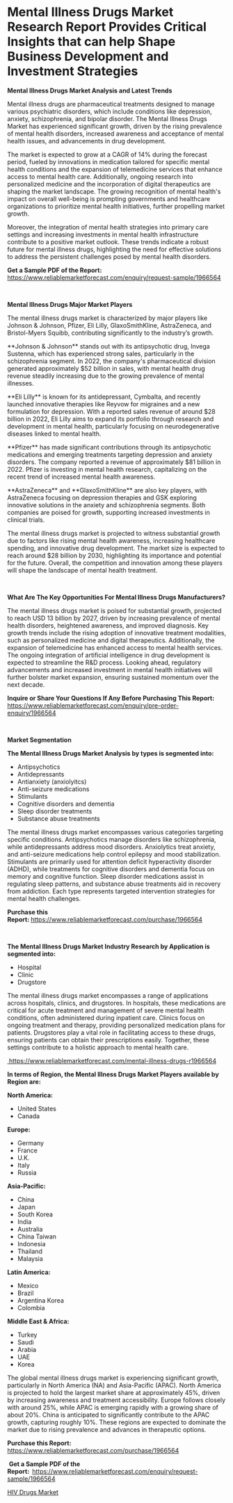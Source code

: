 <p><h1>Mental Illness Drugs Market Research Report Provides Critical Insights that can help Shape Business Development and Investment Strategies</h1></p><p><strong>Mental Illness Drugs Market Analysis and Latest Trends</strong></p>
<p><p>Mental illness drugs are pharmaceutical treatments designed to manage various psychiatric disorders, which include conditions like depression, anxiety, schizophrenia, and bipolar disorder. The Mental Illness Drugs Market has experienced significant growth, driven by the rising prevalence of mental health disorders, increased awareness and acceptance of mental health issues, and advancements in drug development.</p><p>The market is expected to grow at a CAGR of 14% during the forecast period, fueled by innovations in medication tailored for specific mental health conditions and the expansion of telemedicine services that enhance access to mental health care. Additionally, ongoing research into personalized medicine and the incorporation of digital therapeutics are shaping the market landscape. The growing recognition of mental health's impact on overall well-being is prompting governments and healthcare organizations to prioritize mental health initiatives, further propelling market growth.</p><p>Moreover, the integration of mental health strategies into primary care settings and increasing investments in mental health infrastructure contribute to a positive market outlook. These trends indicate a robust future for mental illness drugs, highlighting the need for effective solutions to address the persistent challenges posed by mental health disorders.</p></p>
<p><strong>Get a Sample PDF of the Report:&nbsp;</strong> <a href="https://www.reliablemarketforecast.com/enquiry/request-sample/1966564?utm_campaign=1167&utm_medium=2&utm_source=Github&utm_content=ia&utm_term=08032025&utm_id=mental-illness-drugs">https://www.reliablemarketforecast.com/enquiry/request-sample/1966564</a></p>
<p>&nbsp;</p>
<p><strong>Mental Illness Drugs Major Market Players</strong></p>
<p><p>The mental illness drugs market is characterized by major players like Johnson & Johnson, Pfizer, Eli Lilly, GlaxoSmithKline, AstraZeneca, and Bristol-Myers Squibb, contributing significantly to the industry’s growth.</p><p>**Johnson & Johnson** stands out with its antipsychotic drug, Invega Sustenna, which has experienced strong sales, particularly in the schizophrenia segment. In 2022, the company's pharmaceutical division generated approximately $52 billion in sales, with mental health drug revenue steadily increasing due to the growing prevalence of mental illnesses.</p><p>**Eli Lilly** is known for its antidepressant, Cymbalta, and recently launched innovative therapies like Reyvow for migraines and a new formulation for depression. With a reported sales revenue of around $28 billion in 2022, Eli Lilly aims to expand its portfolio through research and development in mental health, particularly focusing on neurodegenerative diseases linked to mental health.</p><p>**Pfizer** has made significant contributions through its antipsychotic medications and emerging treatments targeting depression and anxiety disorders. The company reported a revenue of approximately $81 billion in 2022. Pfizer is investing in mental health research, capitalizing on the recent trend of increased mental health awareness.</p><p>**AstraZeneca** and **GlaxoSmithKline** are also key players, with AstraZeneca focusing on depression therapies and GSK exploring innovative solutions in the anxiety and schizophrenia segments. Both companies are poised for growth, supporting increased investments in clinical trials.</p><p>The mental illness drugs market is projected to witness substantial growth due to factors like rising mental health awareness, increasing healthcare spending, and innovative drug development. The market size is expected to reach around $28 billion by 2030, highlighting its importance and potential for the future. Overall, the competition and innovation among these players will shape the landscape of mental health treatment.</p></p>
<p>&nbsp;</p>
<p><strong>What Are The Key Opportunities For Mental Illness Drugs Manufacturers?</strong></p>
<p><p>The mental illness drugs market is poised for substantial growth, projected to reach USD 13 billion by 2027, driven by increasing prevalence of mental health disorders, heightened awareness, and improved diagnosis. Key growth trends include the rising adoption of innovative treatment modalities, such as personalized medicine and digital therapeutics. Additionally, the expansion of telemedicine has enhanced access to mental health services. The ongoing integration of artificial intelligence in drug development is expected to streamline the R&D process. Looking ahead, regulatory advancements and increased investment in mental health initiatives will further bolster market expansion, ensuring sustained momentum over the next decade.</p></p>
<p><strong>Inquire or Share Your Questions If Any Before Purchasing This Report:</strong> <a href="https://www.reliablemarketforecast.com/enquiry/pre-order-enquiry/1966564?utm_campaign=1167&utm_medium=2&utm_source=Github&utm_content=ia&utm_term=08032025&utm_id=mental-illness-drugs">https://www.reliablemarketforecast.com/enquiry/pre-order-enquiry/1966564</a></p>
<p>&nbsp;</p>
<p><strong>Market Segmentation</strong></p>
<p><strong>The Mental Illness Drugs Market Analysis by types is segmented into:</strong></p>
<p><ul><li>Antipsychotics</li><li>Antidepressants</li><li>Antianxiety (anxiolyitcs)</li><li>Anti-seizure medications</li><li>Stimulants</li><li>Cognitive disorders and dementia</li><li>Sleep disorder treatments</li><li>Substance abuse treatments</li></ul></p>
<p><p>The mental illness drugs market encompasses various categories targeting specific conditions. Antipsychotics manage disorders like schizophrenia, while antidepressants address mood disorders. Anxiolytics treat anxiety, and anti-seizure medications help control epilepsy and mood stabilization. Stimulants are primarily used for attention deficit hyperactivity disorder (ADHD), while treatments for cognitive disorders and dementia focus on memory and cognitive function. Sleep disorder medications assist in regulating sleep patterns, and substance abuse treatments aid in recovery from addiction. Each type represents targeted intervention strategies for mental health challenges.</p></p>
<p><strong>Purchase this Report:&nbsp;</strong><a href="https://www.reliablemarketforecast.com/purchase/1966564?utm_campaign=1167&utm_medium=2&utm_source=Github&utm_content=ia&utm_term=08032025&utm_id=mental-illness-drugs">https://www.reliablemarketforecast.com/purchase/1966564</a></p>
<p>&nbsp;</p>
<p><strong>The Mental Illness Drugs Market Industry Research by Application is segmented into:</strong></p>
<p><ul><li>Hospital</li><li>Clinic</li><li>Drugstore</li></ul></p>
<p><p>The mental illness drugs market encompasses a range of applications across hospitals, clinics, and drugstores. In hospitals, these medications are critical for acute treatment and management of severe mental health conditions, often administered during inpatient care. Clinics focus on ongoing treatment and therapy, providing personalized medication plans for patients. Drugstores play a vital role in facilitating access to these drugs, ensuring patients can obtain their prescriptions easily. Together, these settings contribute to a holistic approach to mental health care.</p></p>
<p><a href="https://www.reliablemarketforecast.com/mental-illness-drugs-r1966564?utm_campaign=1167&utm_medium=2&utm_source=Github&utm_content=ia&utm_term=08032025&utm_id=mental-illness-drugs">&nbsp;https://www.reliablemarketforecast.com/mental-illness-drugs-r1966564</a></p>
<p><strong>In terms of Region, the Mental Illness Drugs Market Players available by Region are:</strong></p>
<p>
    <p> <strong> North America: </strong>
        <ul>
            <li>United States</li>
            <li>Canada</li>
        </ul>
        </p> 
    <p> <strong> Europe: </strong>
        <ul>
            <li>Germany</li>
            <li>France</li>
            <li>U.K.</li>
            <li>Italy</li>
            <li>Russia</li>
        </ul>
        </p> 
    <p> <strong> Asia-Pacific: </strong>
        <ul>
            <li>China</li>
            <li>Japan</li>
            <li>South Korea</li>
            <li>India</li>
            <li>Australia</li>
            <li>China Taiwan</li>
            <li>Indonesia</li>
            <li>Thailand</li>
            <li>Malaysia</li>
        </ul>
        </p> 
    <p> <strong> Latin America: </strong>
        <ul>
            <li>Mexico</li>
            <li>Brazil</li>
            <li>Argentina Korea</li>
            <li>Colombia</li>
        </ul>
        </p> 
    <p> <strong> Middle East & Africa: </strong>
        <ul>
            <li>Turkey</li>
            <li>Saudi</li>
            <li>Arabia</li>
            <li>UAE</li>
            <li>Korea</li>
        </ul>
    </p>
    </p>
<p><p>The global mental illness drugs market is experiencing significant growth, particularly in North America (NA) and Asia-Pacific (APAC). North America is projected to hold the largest market share at approximately 45%, driven by increasing awareness and treatment accessibility. Europe follows closely with around 25%, while APAC is emerging rapidly with a growing share of about 20%. China is anticipated to significantly contribute to the APAC growth, capturing roughly 10%. These regions are expected to dominate the market due to rising prevalence and advances in therapeutic options.</p></p>
<p><strong>Purchase this Report: </strong><a href="https://www.reliablemarketforecast.com/purchase/1966564?utm_campaign=1167&utm_medium=2&utm_source=Github&utm_content=ia&utm_term=08032025&utm_id=mental-illness-drugs">https://www.reliablemarketforecast.com/purchase/1966564</a></p>
<p>&nbsp;<strong>Get a Sample PDF of the Report:&nbsp;&nbsp;</strong><a href="https://www.reliablemarketforecast.com/enquiry/request-sample/1966564?utm_campaign=1167&utm_medium=2&utm_source=Github&utm_content=ia&utm_term=08032025&utm_id=mental-illness-drugs">https://www.reliablemarketforecast.com/enquiry/request-sample/1966564</a></p>
<p><strong></strong></p>
<p><p><a href="https://github.com/guneycigdem35/Market-Research-Report-List-5/blob/main/hiv-drugs-market.md?utm_campaign=1167&utm_medium=2&utm_source=Github&utm_content=ia&utm_term=08032025&utm_id=mental-illness-drugs">HIV Drugs Market</a></p></p>